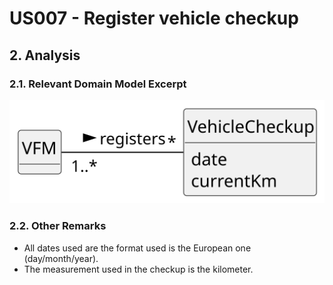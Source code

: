 # US007 - Register vehicle checkup

## 2. Analysis

### 2.1. Relevant Domain Model Excerpt 

![Domain Model](svg/us007-domain-model.svg)

### 2.2. Other Remarks

- All dates used are the format used is the European one (day/month/year).
- The measurement used in the checkup is the kilometer.